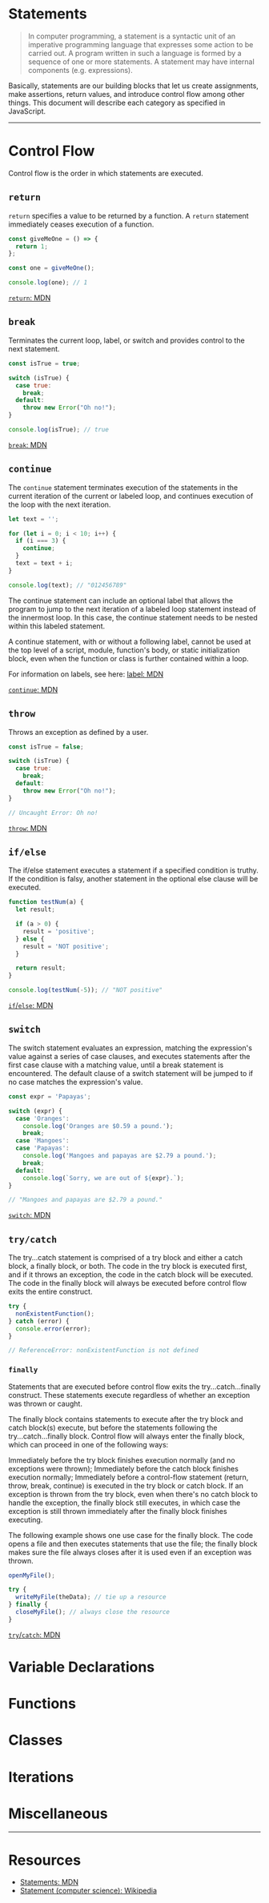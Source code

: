 # Statements
> In computer programming, a statement is a syntactic unit of an imperative programming language that expresses some action to be carried out. A program written in such a language is formed by a sequence of one or more statements. A statement may have internal components (e.g. expressions).

Basically, statements are our building blocks that let us create assignments, make assertions, return values, and introduce control flow among other things.  This document will describe each category as specified in JavaScript.

----

# Control Flow
Control flow is the order in which statements are executed.

## `return`
`return` specifies a value to be returned by a function.  A `return` statement immediately ceases execution of a function.

```js
const giveMeOne = () => {
  return 1;
};

const one = giveMeOne();

console.log(one); // 1
```

[`return`: MDN](https://developer.mozilla.org/en-US/docs/Web/JavaScript/Reference/Statements/return)

## `break`
Terminates the current loop, label, or switch and provides control to the next statement.

```js
const isTrue = true;

switch (isTrue) {
  case true:
    break;
  default:
    throw new Error("Oh no!");
}

console.log(isTrue); // true
```

[`break`: MDN](https://developer.mozilla.org/en-US/docs/Web/JavaScript/Reference/Statements/break)

## `continue`
The `continue` statement terminates execution of the statements in the current iteration of the current or labeled loop, and continues execution of the loop with the next iteration.

```js
let text = '';

for (let i = 0; i < 10; i++) {
  if (i === 3) {
    continue;
  }
  text = text + i;
}

console.log(text); // "012456789"
```

The continue statement can include an optional label that allows the program to jump to the next iteration of a labeled loop statement instead of the innermost loop. In this case, the continue statement needs to be nested within this labeled statement.

A continue statement, with or without a following label, cannot be used at the top level of a script, module, function's body, or static initialization block, even when the function or class is further contained within a loop.

For information on labels, see here: [label: MDN](https://developer.mozilla.org/en-US/docs/Web/JavaScript/Reference/Statements/label)

[`continue`: MDN](https://developer.mozilla.org/en-US/docs/Web/JavaScript/Reference/Statements/continue)

## `throw`
Throws an exception as defined by a user.

```js
const isTrue = false;

switch (isTrue) {
  case true:
    break;
  default:
    throw new Error("Oh no!");
}

// Uncaught Error: Oh no!
```

[`throw`: MDN](https://developer.mozilla.org/en-US/docs/Web/JavaScript/Reference/Statements/throw)

## `if/else`
The if/else statement executes a statement if a specified condition is truthy. If the condition is falsy, another statement in the optional else clause will be executed.

```js
function testNum(a) {
  let result;

  if (a > 0) {
    result = 'positive';
  } else {
    result = 'NOT positive';
  }

  return result;
}

console.log(testNum(-5)); // "NOT positive"
```

[`if`/`else`: MDN](https://developer.mozilla.org/en-US/docs/Web/JavaScript/Reference/Statements/if...else)

## `switch`
The switch statement evaluates an expression, matching the expression's value against a series of case clauses, and executes statements after the first case clause with a matching value, until a break statement is encountered. The default clause of a switch statement will be jumped to if no case matches the expression's value.

```js
const expr = 'Papayas';

switch (expr) {
  case 'Oranges':
    console.log('Oranges are $0.59 a pound.');
    break;
  case 'Mangoes':
  case 'Papayas':
    console.log('Mangoes and papayas are $2.79 a pound.');
    break;
  default:
    console.log(`Sorry, we are out of ${expr}.`);
}

// "Mangoes and papayas are $2.79 a pound."
```

[`switch`: MDN](https://developer.mozilla.org/en-US/docs/Web/JavaScript/Reference/Statements/switch)

## `try/catch`
The try...catch statement is comprised of a try block and either a catch block, a finally block, or both. The code in the try block is executed first, and if it throws an exception, the code in the catch block will be executed. The code in the finally block will always be executed before control flow exits the entire construct.

```js
try {
  nonExistentFunction();
} catch (error) {
  console.error(error);
}

// ReferenceError: nonExistentFunction is not defined
```

### `finally`
Statements that are executed before control flow exits the try...catch...finally construct. These statements execute regardless of whether an exception was thrown or caught.

The finally block contains statements to execute after the try block and catch block(s) execute, but before the statements following the try...catch...finally block. Control flow will always enter the finally block, which can proceed in one of the following ways:

Immediately before the try block finishes execution normally (and no exceptions were thrown);
Immediately before the catch block finishes execution normally;
Immediately before a control-flow statement (return, throw, break, continue) is executed in the try block or catch block.
If an exception is thrown from the try block, even when there's no catch block to handle the exception, the finally block still executes, in which case the exception is still thrown immediately after the finally block finishes executing.

The following example shows one use case for the finally block. The code opens a file and then executes statements that use the file; the finally block makes sure the file always closes after it is used even if an exception was thrown.

```js
openMyFile();

try {
  writeMyFile(theData); // tie up a resource
} finally {
  closeMyFile(); // always close the resource
}
```

[`try`/`catch`: MDN](https://developer.mozilla.org/en-US/docs/Web/JavaScript/Reference/Statements/try...catch)

# Variable Declarations


# Functions

# Classes

# Iterations

# Miscellaneous


----
# Resources
- [Statements: MDN](https://developer.mozilla.org/en-US/docs/Web/JavaScript/Reference/Statements)
- [Statement (computer science): Wikipedia](https://en.wikipedia.org/wiki/Statement_(computer_science))